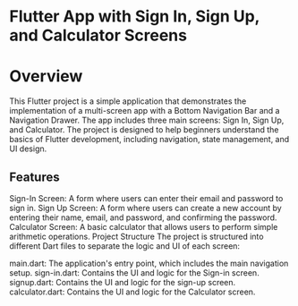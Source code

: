 Flutter App with Sign In, Sign Up, and Calculator Screens
==========================================================
Overview
========
This Flutter project is a simple application that demonstrates the implementation of a multi-screen app with a Bottom Navigation Bar and a Navigation Drawer. The app includes three main screens: Sign In, Sign Up, and Calculator. The project is designed to help beginners understand the basics of Flutter development, including navigation, state management, and UI design.

Features
--------
Sign-In Screen: A form where users can enter their email and password to sign in.
Sign Up Screen: A form where users can create a new account by entering their name, email, and password, and confirming the password.
Calculator Screen: A basic calculator that allows users to perform simple arithmetic operations.
Project Structure
The project is structured into different Dart files to separate the logic and UI of each screen:

main.dart: The application's entry point, which includes the main navigation setup.
sign-in.dart: Contains the UI and logic for the Sign-in screen.
signup.dart: Contains the UI and logic for the sign-up screen.
calculator.dart: Contains the UI and logic for the Calculator screen.
